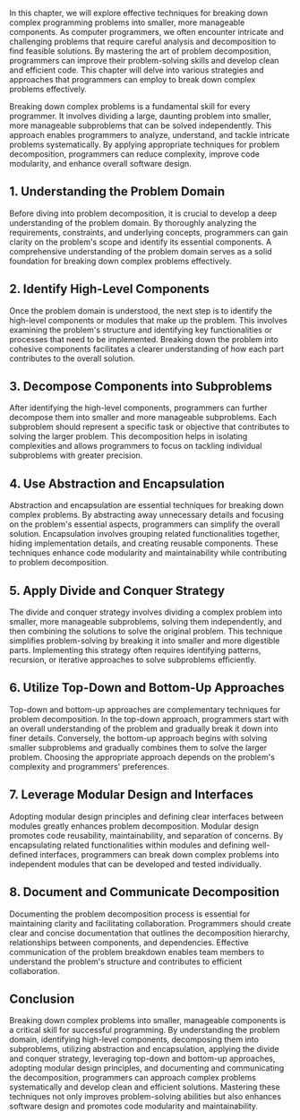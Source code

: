 
In this chapter, we will explore effective techniques for breaking down complex programming problems into smaller, more manageable components. As computer programmers, we often encounter intricate and challenging problems that require careful analysis and decomposition to find feasible solutions. By mastering the art of problem decomposition, programmers can improve their problem-solving skills and develop clean and efficient code. This chapter will delve into various strategies and approaches that programmers can employ to break down complex problems effectively.

Breaking down complex problems is a fundamental skill for every programmer. It involves dividing a large, daunting problem into smaller, more manageable subproblems that can be solved independently. This approach enables programmers to analyze, understand, and tackle intricate problems systematically. By applying appropriate techniques for problem decomposition, programmers can reduce complexity, improve code modularity, and enhance overall software design.

**1. Understanding the Problem Domain**
---------------------------------------

Before diving into problem decomposition, it is crucial to develop a deep understanding of the problem domain. By thoroughly analyzing the requirements, constraints, and underlying concepts, programmers can gain clarity on the problem's scope and identify its essential components. A comprehensive understanding of the problem domain serves as a solid foundation for breaking down complex problems effectively.

**2. Identify High-Level Components**
-------------------------------------

Once the problem domain is understood, the next step is to identify the high-level components or modules that make up the problem. This involves examining the problem's structure and identifying key functionalities or processes that need to be implemented. Breaking down the problem into cohesive components facilitates a clearer understanding of how each part contributes to the overall solution.

**3. Decompose Components into Subproblems**
--------------------------------------------

After identifying the high-level components, programmers can further decompose them into smaller and more manageable subproblems. Each subproblem should represent a specific task or objective that contributes to solving the larger problem. This decomposition helps in isolating complexities and allows programmers to focus on tackling individual subproblems with greater precision.

**4. Use Abstraction and Encapsulation**
----------------------------------------

Abstraction and encapsulation are essential techniques for breaking down complex problems. By abstracting away unnecessary details and focusing on the problem's essential aspects, programmers can simplify the overall solution. Encapsulation involves grouping related functionalities together, hiding implementation details, and creating reusable components. These techniques enhance code modularity and maintainability while contributing to problem decomposition.

**5. Apply Divide and Conquer Strategy**
----------------------------------------

The divide and conquer strategy involves dividing a complex problem into smaller, more manageable subproblems, solving them independently, and then combining the solutions to solve the original problem. This technique simplifies problem-solving by breaking it into smaller and more digestible parts. Implementing this strategy often requires identifying patterns, recursion, or iterative approaches to solve subproblems efficiently.

**6. Utilize Top-Down and Bottom-Up Approaches**
------------------------------------------------

Top-down and bottom-up approaches are complementary techniques for problem decomposition. In the top-down approach, programmers start with an overall understanding of the problem and gradually break it down into finer details. Conversely, the bottom-up approach begins with solving smaller subproblems and gradually combines them to solve the larger problem. Choosing the appropriate approach depends on the problem's complexity and programmers' preferences.

**7. Leverage Modular Design and Interfaces**
---------------------------------------------

Adopting modular design principles and defining clear interfaces between modules greatly enhances problem decomposition. Modular design promotes code reusability, maintainability, and separation of concerns. By encapsulating related functionalities within modules and defining well-defined interfaces, programmers can break down complex problems into independent modules that can be developed and tested individually.

**8. Document and Communicate Decomposition**
---------------------------------------------

Documenting the problem decomposition process is essential for maintaining clarity and facilitating collaboration. Programmers should create clear and concise documentation that outlines the decomposition hierarchy, relationships between components, and dependencies. Effective communication of the problem breakdown enables team members to understand the problem's structure and contributes to efficient collaboration.

Conclusion
----------

Breaking down complex problems into smaller, manageable components is a critical skill for successful programming. By understanding the problem domain, identifying high-level components, decomposing them into subproblems, utilizing abstraction and encapsulation, applying the divide and conquer strategy, leveraging top-down and bottom-up approaches, adopting modular design principles, and documenting and communicating the decomposition, programmers can approach complex problems systematically and develop clean and efficient solutions. Mastering these techniques not only improves problem-solving abilities but also enhances software design and promotes code modularity and maintainability.

